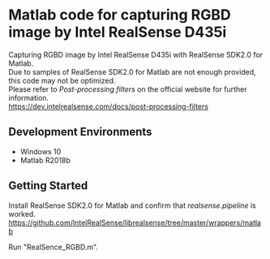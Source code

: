 # Matlab code for capturing RGBD image by Intel RealSense D435i

Capturing RGBD image by Intel RealSense D435i with RealSense SDK2.0 for Matlab. <br>
Due to samples of RealSense SDK2.0 for Matlab are not enough provided, this code may not be optimized.  <br>
Please refer to _Post-processing filters_ on the official website for further information. <br>
https://dev.intelrealsense.com/docs/post-processing-filters <br>

## Development Environments
* Windows 10
* Matlab R2018b

## Getting Started
Install RealSense SDK2.0 for Matlab and confirm that _realsense.pipeline_ is worked.
https://github.com/IntelRealSense/librealsense/tree/master/wrappers/matlab

Run "RealSence_RGBD.m".

